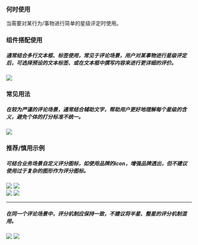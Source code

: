 

### 何时使用

当需要对某行为/事物进行简单的星级评定时使用。

### 组件搭配使用

##### 通常结合多行文本框、标签使用，常见于评论场景，用户对某事物进行星级评定后，可选择预设的文本标签、或在文本框中撰写内容来进行更详细的评价。

<div class="legend">
  <div class="item">
    <img src="https://oteam-tdesign-1258344706.cos.ap-guangzhou.myqcloud.com/site/design/mobile-guide/Rate%201.png" />
  </div>
</div>

### 常见用法

##### 在较为严谨的评论场景，通常结合辅助文字，帮助用户更好地理解每个星级的含义，避免个体的打分标准不统一。

<div class="legend">
  <div class="item">
    <img src="https://oteam-tdesign-1258344706.cos.ap-guangzhou.myqcloud.com/site/design/mobile-guide/Rate%202.png" />
  </div>
</div>

### 推荐/慎用示例

##### 可结合业务场景自定义评分图标，如使用品牌的icon，增强品牌透出，但不建议使用过于复杂的图形作为评分图标。

<div class="legend">
  <div class="item">
    <img src="https://oteam-tdesign-1258344706.cos.ap-guangzhou.myqcloud.com/site/design/mobile-guide/Rate%203-1.png" />
    <img class="tag" src="https://oteam-tdesign-1258344706.cos.ap-guangzhou.myqcloud.com/site/doc/good.png" />
  </div>

  <div class="item">
    <img src="https://oteam-tdesign-1258344706.cos.ap-guangzhou.myqcloud.com/site/design/mobile-guide/Rate%203-2.png" />
    <img class="tag" src="https://oteam-tdesign-1258344706.cos.ap-guangzhou.myqcloud.com/site/doc/bad.png" />
  </div>
</div>

<hr />

##### 在同一个评论场景中，评分机制应保持一致，不建议将半星、整星的评分机制混用。
<div class="legend">
  <div class="item">
    <img src="https://oteam-tdesign-1258344706.cos.ap-guangzhou.myqcloud.com/site/design/mobile-guide/Rate%204.png" />
    <img class="tag" src="https://oteam-tdesign-1258344706.cos.ap-guangzhou.myqcloud.com/site/doc/bad.png" />
  </div>
</div>


